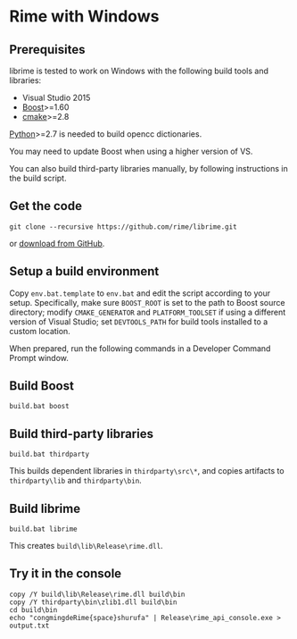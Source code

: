 Rime with Windows
===

Prerequisites
---
librime is tested to work on Windows with the following build tools and libraries:
  - Visual Studio 2015
  - [Boost](http://www.boost.org/)>=1.60
  - [cmake](http://www.cmake.org/)>=2.8
  
[Python](https://python.org)>=2.7 is needed to build opencc dictionaries.

You may need to update Boost when using a higher version of VS.

You can also build third-party libraries manually, by following instructions in the build script.

Get the code
---
``` batch
git clone --recursive https://github.com/rime/librime.git
```
or [download from GitHub](https://github.com/rime/librime).

Setup a build environment
---
Copy `env.bat.template` to `env.bat` and edit the script according to your setup.
Specifically, make sure `BOOST_ROOT` is set to the path to Boost source directory;
modify `CMAKE_GENERATOR` and `PLATFORM_TOOLSET` if using a different version of Visual Studio;
set `DEVTOOLS_PATH` for build tools installed to a custom location.

When prepared, run the following commands in a Developer Command Prompt window.

Build Boost
---
``` batch
build.bat boost
```

Build third-party libraries
---
``` batch
build.bat thirdparty
```
This builds dependent libraries in `thirdparty\src\*`, and copies artifacts to `thirdparty\lib` and `thirdparty\bin`.

Build librime
---
``` batch
build.bat librime
```
This creates `build\lib\Release\rime.dll`.

Try it in the console
---
``` batch
copy /Y build\lib\Release\rime.dll build\bin
copy /Y thirdparty\bin\zlib1.dll build\bin
cd build\bin
echo "congmingdeRime{space}shurufa" | Release\rime_api_console.exe > output.txt
```

